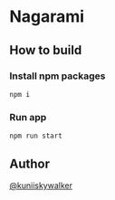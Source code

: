 Nagarami
=================

## How to build

### Install npm packages
```
npm i
```

### Run app
```
npm run start
```

## Author

[@kuniiskywalker](https://twitter.com/kuniiskywalker)
